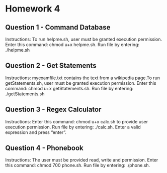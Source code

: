 # Homework 4

## Question 1 - Command Database

Instructions: To run helpme.sh, user must be granted execution permission. Enter this
command: chmod u+x helpme.sh. Run file by entering: ./helpme.sh

## Question 2 - Get Statements

Instructions: myexamfile.txt contains the text from a wikipedia page.To run getStatements.sh,
user must be granted execution permission. Enter this command: chmod u+x
getStatements.sh. Run file by entering: ./getStatements.sh

## Question 3 - Regex Calculator

Instructions: Enter this command: chmod u+x calc.sh to provide user execution permission.
Run file by entering: ./calc.sh. Enter a valid expression and press “enter”.

## Question 4 - Phonebook

Instructions: The user must be provided read, write and permission. Enter this command:
chmod 700 phone.sh. Run file by entering: ./phone.sh.
